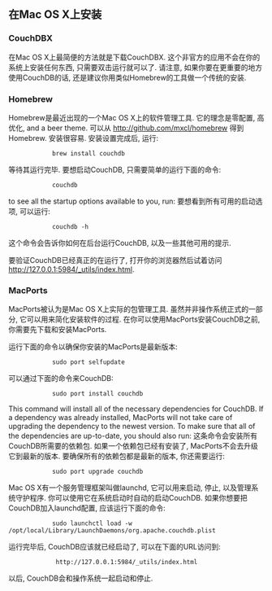 ## 在Mac OS X上安装 ##

### CouchDBX ###

在Mac OS X上最简便的方法就是下载CouchDBX. 这个非官方的应用不会在你的系统上安装任何东西, 只需要双击运行就可以了. 请注意, 如果你要在更重要的地方使用CouchDB的话, 还是建议你用类似Homebrew的工具做一个传统的安装.

### Homebrew ###

Homebrew是最近出现的一个Mac OS X上的软件管理工具. 它的理念是零配置, 高优化, and a beer theme. 可以从 http://github.com/mxcl/homebrew 得到Homebrew. 安装很容易. 安装设置完成后, 运行:

				brew install couchdb

等待其运行完毕. 要想启动CouchDB, 只需要简单的运行下面的命令:

				couchdb

to see all the startup options available to you, run:
要想看到所有可用的启动选项, 可以运行:

				couchdb -h

这个命令会告诉你如何在后台运行CouchDB, 以及一些其他可用的提示.

要验证CouchDB已经真正的在运行了, 打开你的浏览器然后试着访问 http://127.0.0.1:5984/_utils/index.html.
 
### MacPorts ###

MacPorts被认为是Mac OS X上实际的包管理工具. 虽然并非操作系统正式的一部分, 它可以用来简化安装软件的过程. 在你可以使用MacPorts安装CouchDB之前, 你需要先下载和安装MacPorts.

运行下面的命令以确保你安装的MacPorts是最新版本:

				sudo port selfupdate

可以通过下面的命令来CouchDB:

				sudo port install couchdb

This command will install all of the necessary dependencies for CouchDB. If a dependency was already installed, MacPorts will not take care of upgrading the dependency to the newest version. To make sure that all of the dependencies are up-to-date, you should also run:
这条命令会安装所有CouchDB所需要的依赖包. 如果一个依赖包已经有安装了, MacPorts不会去升级它到最新的版本. 要确保所有的依赖包都是最新的版本, 你还需要运行:

				sudo port upgrade couchdb

Mac OS X有一个服务管理框架叫做launchd, 它可以用来启动, 停止, 以及管理系统守护程序. 你可以使用它在系统启动时自动的启动CouchDB. 如果你想要把CouchDB加入launchd配置, 应该运行下面的命令:
 
				sudo launchctl load -w /opt/local/Library/LaunchDaemons/org.apache.couchdb.plist

运行完毕后, CouchDB应该就已经启动了, 可以在下面的URL访问到:

				 http://127.0.0.1:5984/_utils/index.html

以后, CouchDB会和操作系统一起启动和停止.

